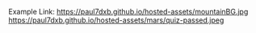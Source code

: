 Example Link: 
https://paul7dxb.github.io/hosted-assets/mountainBG.jpg
https://paul7dxb.github.io/hosted-assets/mars/quiz-passed.jpeg
